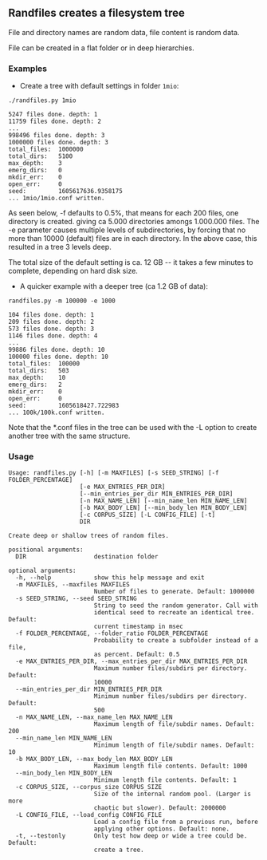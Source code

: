 ## Randfiles creates a filesystem tree 

File and directory names are random data, 
file content is random data.

File can be created in a flat folder or in deep hierarchies.

### Examples

* Create a tree with default settings in folder `1mio`:

`./randfiles.py 1mio`
```
5247 files done. depth: 1
11759 files done. depth: 2
...
998496 files done. depth: 3
1000000 files done. depth: 3
total_files:  1000000
total_dirs:   5100
max_depth:    3
emerg_dirs:   0
mkdir_err:    0
open_err:     0
seed:         1605617636.9358175
... 1mio/1mio.conf written.
```

As seen below, -f defaults to 0.5%, that means for each 200 files, one directory is created.
giving ca 5.000 directories amongs 1.000.000 files.
The -e parameter causes multiple levels of subdirectories, by forcing that no more than
10000 (default) files are in each directory. In the above case, this resulted in a tree 3 levels deep.

The total size of the default setting is ca. 12 GB -- it takes a few minutes to complete, depending on hard disk size.


* A quicker example with a deeper tree (ca 1.2 GB of data):

`randfiles.py -m 100000 -e 1000`
```
104 files done. depth: 1
209 files done. depth: 2
573 files done. depth: 3
1146 files done. depth: 4
...
99886 files done. depth: 10
100000 files done. depth: 10
total_files:  100000
total_dirs:   503
max_depth:    10
emerg_dirs:   2
mkdir_err:    0
open_err:     0
seed:         1605618427.722983
... 100k/100k.conf written.
```

Note that the *.conf files in the tree can be used with the -L option to create another tree with the same structure.


### Usage
```
Usage: randfiles.py [-h] [-m MAXFILES] [-s SEED_STRING] [-f FOLDER_PERCENTAGE]
                    [-e MAX_ENTRIES_PER_DIR]
                    [--min_entries_per_dir MIN_ENTRIES_PER_DIR]
                    [-n MAX_NAME_LEN] [--min_name_len MIN_NAME_LEN]
                    [-b MAX_BODY_LEN] [--min_body_len MIN_BODY_LEN]
                    [-c CORPUS_SIZE] [-L CONFIG_FILE] [-t]
                    DIR

Create deep or shallow trees of random files.

positional arguments:
  DIR                   destination folder

optional arguments:
  -h, --help            show this help message and exit
  -m MAXFILES, --maxfiles MAXFILES
                        Number of files to generate. Default: 1000000
  -s SEED_STRING, --seed SEED_STRING
                        String to seed the random generator. Call with
                        identical seed to recreate an identical tree. Default:
                        current timestamp in msec
  -f FOLDER_PERCENTAGE, --folder_ratio FOLDER_PERCENTAGE
                        Probability to create a subfolder instead of a file,
                        as percent. Default: 0.5
  -e MAX_ENTRIES_PER_DIR, --max_entries_per_dir MAX_ENTRIES_PER_DIR
                        Maximum number files/subdirs per directory. Default:
                        10000
  --min_entries_per_dir MIN_ENTRIES_PER_DIR
                        Minimum number files/subdirs per directory. Default:
                        500
  -n MAX_NAME_LEN, --max_name_len MAX_NAME_LEN
                        Maximum length of file/subdir names. Default: 200
  --min_name_len MIN_NAME_LEN
                        Minimum length of file/subdir names. Default: 10
  -b MAX_BODY_LEN, --max_body_len MAX_BODY_LEN
                        Maximum length file contents. Default: 1000
  --min_body_len MIN_BODY_LEN
                        Minimum length file contents. Default: 1
  -c CORPUS_SIZE, --corpus_size CORPUS_SIZE
                        Size of the internal random pool. (Larger is more
                        chaotic but slower). Default: 2000000
  -L CONFIG_FILE, --load_config CONFIG_FILE
                        Load a config file from a previous run, before
                        applying other options. Default: none.
  -t, --testonly        Only test how deep or wide a tree could be. Default:
                        create a tree.
